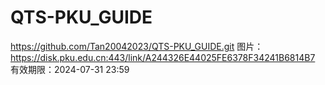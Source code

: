 # QTS-PKU_GUIDE
https://github.com/Tan20042023/QTS-PKU_GUIDE.git
图片：https://disk.pku.edu.cn:443/link/A244326E44025FE6378F34241B6814B7
有效期限：2024-07-31 23:59

